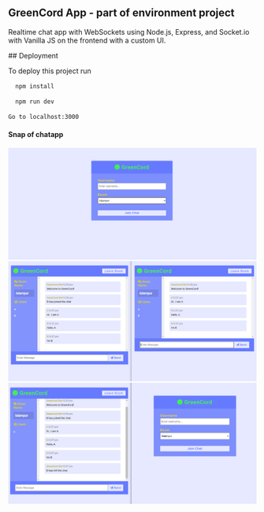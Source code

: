 <h2>GreenCord App - part of environment project</h2>

<p>Realtime chat app with WebSockets using Node.js, Express, and Socket.io with Vanilla JS on the frontend with a custom UI.</p>
## Deployment

To deploy this project run

```bash
  npm install
```
```bash
  npm run dev
```
```bash
Go to localhost:3000
```

<h4>Snap of chatapp</h4>
<img src="1.png" alt="">
<img src="2.png" alt="">
<img src="3.png" alt="">
